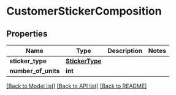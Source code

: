 # CustomerStickerComposition

## Properties
Name | Type | Description | Notes
------------ | ------------- | ------------- | -------------
**sticker_type** | [**StickerType**](StickerType.md) |  | 
**number_of_units** | **int** |  | 

[[Back to Model list]](../README.md#documentation-for-models) [[Back to API list]](../README.md#documentation-for-api-endpoints) [[Back to README]](../README.md)

